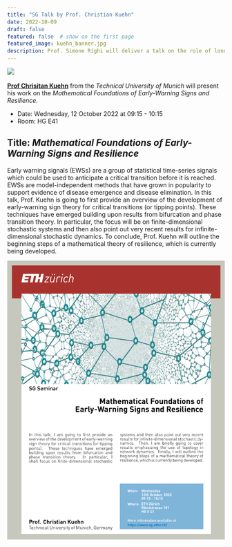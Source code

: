 ```yaml
---
title: "SG Talk by Prof. Christian Kuehn"
date: 2022-10-09
draft: false
featured: false  # show on the first page
featured_image: kuehn_banner.jpg
description: Prof. Simone Righi will deliver a talk on the role of loners, reputation and punishment the evolution of cooperation in the Optional Public Goods Game.
---
```


![](kuehn_banner.png)



**[Prof Chrisitan Kuehn](http://www.multiscale.systems/)** from the *Technical University of Munich* will present his work on the *Mathematical Foundations of Early-Warning Signs and Resilience*.

- Date: Wednesday, 12 October 2022 at 09:15 - 10:15
- Room: HG E41

## Title: *Mathematical Foundations of Early-Warning Signs and Resilience*
Early warning signals (EWSs) are a group of statistical time-series signals which could be used to anticipate a critical transition before it is reached. EWSs are model-independent methods that have grown in popularity to support evidence of disease emergence and disease elimination.
In this talk, Prof. Kuehn is going to first provide an overview of the development of early-warning sign theory for critical transitions (or tipping points). 
These techniques have emerged building upon results from bifurcation and phase transition theory. 
In particular, the focus will be on  finite-dimensional stochastic systems and then also point out very recent results for infinite-dimensional stochastic dynamics. To conclude, Prof. Kuehn will outline the beginning steps of a mathematical theory of resilience, which is currently being developed.

[![](kuehn_poster_thumnail.png)](kuehn_poster.pdf)




